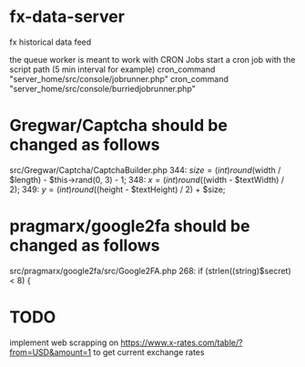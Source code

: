 # fx-data-server
fx historical data feed


the queue worker is meant to work with CRON Jobs
start a cron job with the script path (5 min interval for example)
cron_command "server_home/src/console/jobrunner.php"
cron_command "server_home/src/console/burriedjobrunner.php"

# Gregwar/Captcha should be changed as follows

src/Gregwar/Captcha/CaptchaBuilder.php
344: $size = (int) round($width / $length) - $this->rand(0, 3) - 1;
348: $x = (int) round(($width - $textWidth) / 2);
349: $y = (int) round(($height - $textHeight) / 2) + $size;

# pragmarx/google2fa should be changed as follows

src/pragmarx/google2fa/src/Google2FA.php
268: if (strlen((string)$secret) < 8) {

# TODO

implement web scrapping on https://www.x-rates.com/table/?from=USD&amount=1 to get current exchange rates